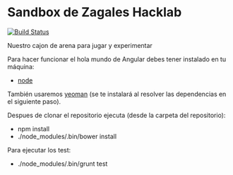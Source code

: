 Sandbox de Zagales Hacklab
==========================
[![Build Status](https://travis-ci.org/ZagalesHacklab/sandbox.png)](https://travis-ci.org/ZagalesHacklab/sandbox)


Nuestro cajon de arena para jugar y experimentar

Para hacer funcionar el hola mundo de Angular debes tener instalado en tu máquina:

* [node](http://nodejs.org/)

También usaremos [yeoman](http://yeoman.io/) (se te instalará al resolver las dependencias en el siguiente paso). 

Despues de clonar el repositorio ejecuta (desde la carpeta del repositorio):

* npm install
* ./node_modules/.bin/bower install

Para ejecutar los test:

* ./node_modules/.bin/grunt test
